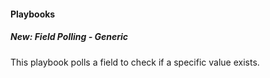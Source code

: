 
#### Playbooks
##### New: Field Polling - Generic
This playbook polls a field to check if a specific value exists.
